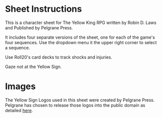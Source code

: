 # Sheet Instructions
This is a character sheet for The Yellow King RPG written by Robin D. Laws and Published by Pelgrane Press.

It includes four separate versions of the sheet, one for each of the game's four sequences.  Use the dropdown menu it the upper right corner to select a sequence.

Use Roll20's card decks to track shocks and injuries.

Gaze not at the Yellow Sign.

# Images
The Yellow Sign Logos used in this sheet were created by Pelgrane Press.  Pelgrane has chosen to release those logos into the public domain as detailed [here](https://pelgranepress.com/2020/02/06/our-yellow-sign-is-your-yellow-sign/).
